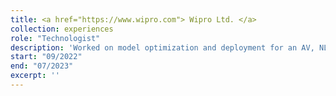 ```yaml
---
title: <a href="https://www.wipro.com"> Wipro Ltd. </a>
collection: experiences
role: "Technologist"
description: 'Worked on model optimization and deployment for an AV, NLP.'
start: "09/2022"
end: "07/2023"
excerpt: ''
---
```

